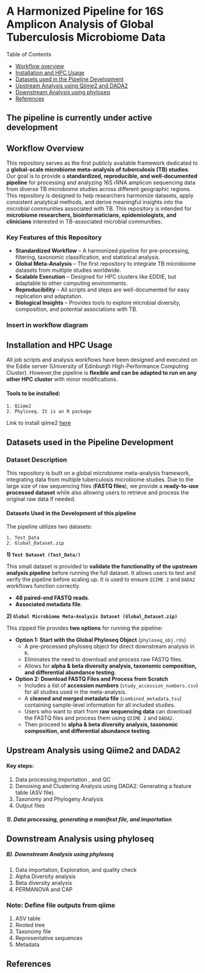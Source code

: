 # A Harmonized Pipeline for 16S Amplicon Analysis of Global Tuberculosis Microbiome Data
Table of Contents
* [Workflow overview](#workflow-overview)
* [Installation and HPC Usage](#Installation-and-HPC-Usage)
* [Datasets used in the Pipeline Development](#Datasets-used-in-the-Pipeline-Development)
* [Upstream Analysis using Qiime2 and DADA2](#Upstream-Analysis-using-Qiime2-and-DADA2)
* [Downstream Analysis using phyloseq](#Downstream-Analysis-using-phyloseq)
* [References](#references)
## The pipeline is currently under active development

## Workflow Overview
This repository serves as the first publicly available framework dedicated to a **global-scale microbiome meta-analysis of tuberculosis (TB) studies**. Our goal is to provide a **standardized, reproducible, and well-documented pipeline** for processing and analyzing 16S rRNA amplicon sequencing data from diverse TB microbiome studies across different geographic regions. This repository is designed to help researchers harmonize datasets, apply consistent analytical methods, and derive meaningful insights into the microbial communities associated with TB. This repository is intended for **microbiome researchers, bioinformaticians, epidemiologists, and clinicians** interested in TB-associated microbial communities.
### Key Features of this Repository
+ **Standardized Workflow** – A harmonized pipeline for pre-processing, filtering, taxonomic classification, and statistical analysis.
+ **Global Meta-Analysis** – The first repository to integrate TB microbiome datasets from multiple studies worldwide.
+ **Scalable Execution** – Designed for HPC clusters like EDDIE, but adaptable to other computing environments.
+ **Reproducibility** – All scripts and steps are well-documented for easy replication and adaptation.
+ **Biological Insights** – Provides tools to explore microbial diversity, composition, and potential associations with TB.

### Insert in workflow diagram

## Installation and HPC Usage
All job scripts and analysis workflows have been designed and executed on the Eddie server (University of Edinburgh High-Performance Computing Cluster). However,the pipeline is **flexible and can be adapted to run on any other HPC cluster** with minor modifications.
#### Tools to be installed:
```
1. Qiime2
2. Phyloseq. It is an R package
```
Link to install qiime2 [here](https://docs.qiime2.org/2024.10/install/)

## Datasets used in the Pipeline Development
### Dataset Description
This repository is built on a global microbiome meta-analysis framework, integrating data from multiple tuberculosis microbiome studies. Due to the large size of raw sequencing files (**FASTQ files**), we provide a **ready-to-use processed dataset** while also allowing users to retrieve and process the original raw data if needed.

#### Datasets Used in the Development of this pipeline
The pipeline utilizes two datasets:
```
1. Test_Data
2. Global_Dataset.zip
```
**1) `Test Dataset (Test_Data/)`**

This small dataset is provided to **validate the functionality of the upstream analysis pipeline** before running the full dataset. It allows users to test and verify the pipeline before scaling up. It is used to ensure `QIIME 2` and `DADA2` workflows function correctly.
+ **48 paired-end FASTQ reads**.
+ **Associated metadata file**.

**2) `Global Microbiome Meta-Analysis Dataset (Global_Dataset.zip)`**

This zipped file provides **two options** for running the pipeline:
+ **Option 1: Start with the Global Phyloseq Object** (`phyloseq_obj.rds`)
  + A pre-processed phyloseq object for direct downstream analysis in `R`.
  + Eliminates the need to download and process raw FASTQ files.
  + Allows for **alpha & beta diversity analysis, taxonomic composition, and differential abundance testing**.
+ **Option 2: Download FASTQ Files and Process from Scratch**
  + Includes a list of **accession numbers** (`study_accession_numbers.csv`) for all studies used in the meta-analysis.
  + A **cleaned and merged metadata file** (`combined_metadata.tsv`) containing sample-level information for all included studies.
  + Users who want to start from **raw sequencing data** can download the FASTQ files and process them using `QIIME 2` and `DADA2`.
  + Then proceed to **alpha & beta diversity analysis, taxonomic composition, and differential abundance testing**.
  
## Upstream Analysis using Qiime2 and DADA2

#### Key steps:
1. Data processing,Importation , and QC
2. Denoising and Clustering Analysis using DADA2: Generating a feature table (ASV file).
3. Taxonomy and Phylogeny Analysis
4. Output files
   
##### 1). Data processing, generating a manifest file, and importation

## Downstream Analysis using phyloseq

##### B). Downstream Analysis using phyloseq

1. Data importation, Exploration, and quality check
2. Alpha Diversity analysis
3. Beta diversity analysis
4. PERMANOVA and CAP

### Note: Define file outputs from qiime
1. ASV table
2. Rooted tree
3. Taxonomy file
4. Representative sequences
5. Metadata

## References

